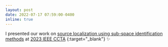 ```yaml
---
layout: post
date: 2022-07-17 07:59:00-0400
inline: true
---
```


I presented our work on [source localization using sub-space identification methods](https://ieeexplore.ieee.org/abstract/document/10252510) at [2023 IEEE CCTA]([https://pes-gm.org/](https://ieeecss.org/event/7th-ieee-conference-control-technology-and-applications)https://ieeecss.org/event/7th-ieee-conference-control-technology-and-applications) {:target="_blank"} :sparkles:
